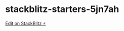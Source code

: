 # stackblitz-starters-5jn7ah

[Edit on StackBlitz ⚡️](https://stackblitz.com/edit/stackblitz-starters-5jn7ah)